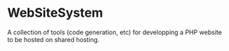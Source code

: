 # WebSiteSystem
A collection of tools (code generation, etc) for developping a PHP website to be hosted on shared hosting.

